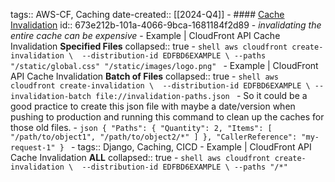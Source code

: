 tags:: AWS-CF, Caching
date-created:: [[2024-Q4]]
	- #### [Cache Invalidation](((673e1777-94c6-4370-bf7d-15a59bb35d95)))
	  id:: 673e212b-101a-4066-9bca-1681184f2d89
		- *invalidating the entire cache can be expensive*
		- Example | CloudFront API Cache Invalidation **Specified Files**
		  collapsed:: true
			- ```shell
			  aws cloudfront create-invalidation \ 
			  --distribution-id EDFBD6EXAMPLE \
			  --paths "/static/global.css" "/static/images/logo.png"
			  ```
		- Example | CloudFront API Cache Invalidation **Batch of Files**
		  collapsed:: true
			- ```shell
			  aws cloudfront create-invalidation \ 
			  --distribution-id EDFBD6EXAMPLE \
			  --invalidation-batch file://invalidation-paths.json
			  ```
			- So it could be a good practice to create this json file with maybe a date/version when pushing to production and running this command to clean up the caches for those old files.
			- ```json
			  {
			    "Paths": {
			      "Quantity": 2,
			      "Items": [
			        "/path/to/object1",
			        "/path/to/object2/*"
			      ]
			    },
			    "CallerReference": "my-request-1"
			  }
			  ```
			- tags:: Django, Caching, CICD
		- Example | CloudFront API Cache Invalidation **ALL**
		  collapsed:: true
			- ```shell
			  aws cloudfront create-invalidation \ 
			  --distribution-id EDFBD6EXAMPLE \
			  --paths "/*"
			  ```